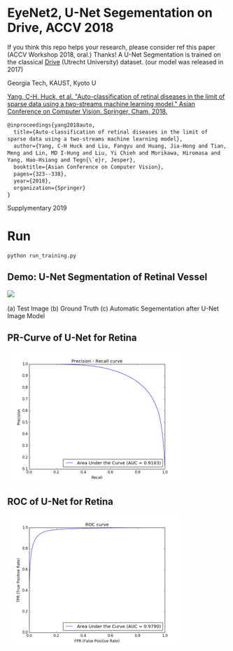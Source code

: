 # EyeNet2, U-Net Segementation on Drive, ACCV 2018
If you think this repo helps your research, please consider ref this paper (ACCV Workshop 2018, oral.) Thanks!
A U-Net Segmentation is trained on the classical [Drive](https://drive.grand-challenge.org/) (Utrecht University) dataset. (our model was released in 2017)

Georgia Tech, KAUST, Kyoto U

[Yang, C-H. Huck, et al. "Auto-classification of retinal diseases in the limit of sparse data using a two-streams machine learning model." Asian Conference on Computer Vision. Springer, Cham, 2018.](https://arxiv.org/pdf/1808.05754.pdf)

```
@inproceedings{yang2018auto,
  title={Auto-classification of retinal diseases in the limit of sparse data using a two-streams machine learning model},
  author={Yang, C-H Huck and Liu, Fangyu and Huang, Jia-Hong and Tian, Meng and Lin, MD I-Hung and Liu, Yi Chieh and Morikawa, Hiromasa and Yang, Hao-Hsiang and Tegn{\`e}r, Jesper},
  booktitle={Asian Conference on Computer Vision},
  pages={323--338},
  year={2018},
  organization={Springer}
}
```
Supplymentary 2019

# Run

```shell
python run_training.py
```

## Demo: U-Net Segmentation of Retinal Vessel

<img src="https://github.com/huckiyang/huckiyang.github.io/blob/master/assets/img/Unet.png" width="400">

(a) Test Image (b) Ground Truth (c) Automatic Segementation after U-Net Image Model 


## PR-Curve of U-Net for Retina 

<img src="https://github.com/huckiyang/EyeNet2/blob/master/src/Precision_recall.png" width="400">

## ROC of U-Net for Retina 

<img src="https://github.com/huckiyang/EyeNet2/blob/master/src/ROC.png" width="400">

